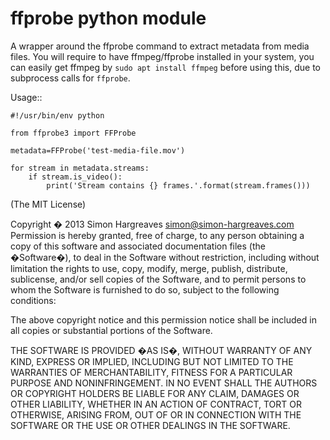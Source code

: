 ffprobe python module
=====================

A wrapper around the ffprobe command to extract metadata from media files. 
You will require to have ffmpeg/ffprobe installed in your system, you can easily get ffmpeg by `sudo apt install ffmpeg` before using this,
due to subprocess calls for `ffprobe`.

Usage::

    #!/usr/bin/env python

    from ffprobe3 import FFProbe

    metadata=FFProbe('test-media-file.mov')

    for stream in metadata.streams:
        if stream.is_video():
            print('Stream contains {} frames.'.format(stream.frames()))


(The MIT License)

Copyright � 2013 Simon Hargreaves <simon@simon-hargreaves.com>
Permission is hereby granted, free of charge, to any person obtaining a copy of this software and associated documentation files (the �Software�), to deal in the Software without restriction, including without limitation the rights to use, copy, modify, merge, publish, distribute, sublicense, and/or sell copies of the Software, and to permit persons to whom the Software is furnished to do so, subject to the following conditions:

The above copyright notice and this permission notice shall be included in all copies or substantial portions of the Software.

THE SOFTWARE IS PROVIDED �AS IS�, WITHOUT WARRANTY OF ANY KIND, EXPRESS OR IMPLIED, INCLUDING BUT NOT LIMITED TO THE WARRANTIES OF MERCHANTABILITY, FITNESS FOR A PARTICULAR PURPOSE AND NONINFRINGEMENT. IN NO EVENT SHALL THE AUTHORS OR COPYRIGHT HOLDERS BE LIABLE FOR ANY CLAIM, DAMAGES OR OTHER LIABILITY, WHETHER IN AN ACTION OF CONTRACT, TORT OR OTHERWISE, ARISING FROM, OUT OF OR IN CONNECTION WITH THE SOFTWARE OR THE USE OR OTHER DEALINGS IN THE SOFTWARE.
